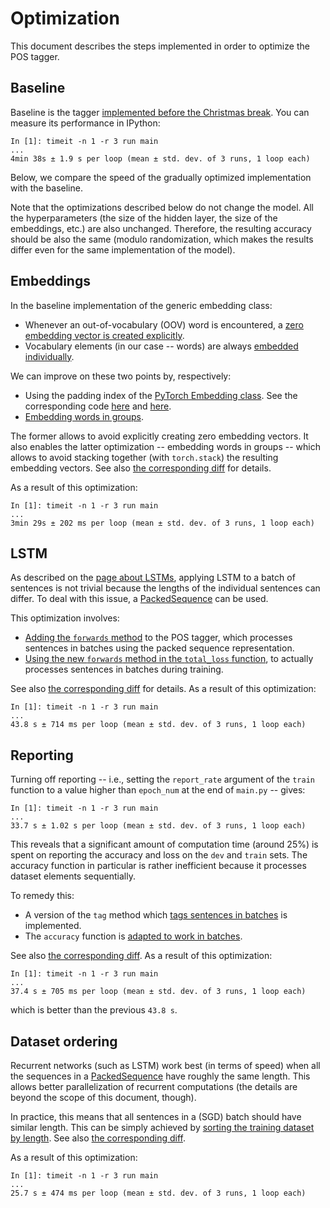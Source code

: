# Optimization

This document describes the steps implemented in order to optimize the POS
tagger.


## Baseline

Baseline is the tagger [implemented before the Christmas
break](https://github.com/kawu/hhu-dl-materials/tree/e1f252990fb01cd5e3a36d2b20b9f932aaccc625).
You can measure its performance in IPython:
```
In [1]: timeit -n 1 -r 3 run main
...
4min 38s ± 1.9 s per loop (mean ± std. dev. of 3 runs, 1 loop each)
```
Below, we compare the speed of the gradually optimized implementation with the
baseline.

<!---
You can get different numbers in absolute terms, of course, depending on the
machine you run the experiments on.
-->

Note that the optimizations described below do not change the model.  All the
hyperparameters (the size of the hidden layer, the size of the embeddings,
etc.) are also unchanged.  Therefore, the resulting accuracy should be also the
same (modulo randomization, which makes the results differ even for the same
implementation of the model).


## Embeddings

In the baseline implementation of the generic embedding class:
* Whenever an out-of-vocabulary (OOV) word is encountered, a [zero embedding vector
  is created explicitly](https://github.com/kawu/hhu-dl-materials/blob/e1f252990fb01cd5e3a36d2b20b9f932aaccc625/universal-pos-deps/neural/embedding.py#L61-L62).
* Vocabulary elements (in our case -- words) are always [embedded individually](https://github.com/kawu/hhu-dl-materials/blob/e1f252990fb01cd5e3a36d2b20b9f932aaccc625/universal-pos-deps/neural/embedding.py#L69-L72).

We can improve on these two points by, respectively:
* Using the padding index of the [PyTorch Embedding
  class](https://pytorch.org/docs/stable/nn.html#embedding).  See the corresponding code [here](https://github.com/kawu/hhu-dl-materials/blob/b5e57f73e0eb6ee58dd049a9e0f07ca0c477507e/universal-pos-deps/neural/embedding.py#L49-L60) and [here](https://github.com/kawu/hhu-dl-materials/blob/b5e57f73e0eb6ee58dd049a9e0f07ca0c477507e/universal-pos-deps/neural/embedding.py#L71-L73).
* [Embedding words in groups](https://github.com/kawu/hhu-dl-materials/blob/b5e57f73e0eb6ee58dd049a9e0f07ca0c477507e/universal-pos-deps/neural/embedding.py#L76-L84).

The former allows to avoid explicitly creating zero embedding vectors.  It also
enables the latter optimization -- embedding words in groups -- which allows to
avoid stacking together (with `torch.stack`) the resulting embedding vectors.
See also [the corresponding diff](https://github.com/kawu/hhu-dl-materials/commit/b5e57f73e0eb6ee58dd049a9e0f07ca0c477507e#diff-61ae524f1b0f2b45b8f89e7ff015956e) for details.

<!---
If we first create the embedding vectors and then stack them together, as in
the baseline implementation, the `backward` method of the `torch.stack`
function has to be used during backpropagation.  When we embed words in groups,
`torch.stack` is not used and, consequently, backpropagation is faster.
-->

<!---
If this is surprising, note that when several words are embedded together, we
first calculate the indices corresponding to the individual words, which does
not involve backpropagation because the indices are fixed, we only adapt the
corresponding embedding vectors during training.  Hence, the backward method of
the Embedding class also works ,,in a batch'', i.e., for the entire group of
words in parallel.
-->

As a result of this optimization:
```
In [1]: timeit -n 1 -r 3 run main
...
3min 29s ± 202 ms per loop (mean ± std. dev. of 3 runs, 1 loop each)
```

<!---
TODO: consider embedding for several sentences at the same time.
-->


## LSTM

As described on the [page about
LSTMs](https://github.com/kawu/hhu-dl-materials/blob/dev/high-api/lstm.md#dynamic-sequence-lengths),
applying LSTM to a batch of sentences is not trivial because the lengths of the
individual sentences can differ.  To deal with this issue, a
[PackedSequence](https://pytorch.org/docs/stable/nn.html?highlight=lstm#torch.nn.utils.rnn.PackedSequence)
can be used.

This optimization involves:
* [Adding the `forwards` method](https://github.com/kawu/hhu-dl-materials/blob/6351c5e1cd4333fa4bfb2f86c59616dd4cd58d64/universal-pos-deps/main.py#L73-L110) to the POS tagger, which processes sentences in
  batches using the packed sequence representation.
  <!--- 
  (of course, you could use a different name for this method)
  -->
* [Using the new `forwards` method in the `total_loss` function](https://github.com/kawu/hhu-dl-materials/blob/6351c5e1cd4333fa4bfb2f86c59616dd4cd58d64/universal-pos-deps/main.py#L178-L181), to actually
  processes sentences in batches during training.

See also [the corresponding diff](https://github.com/kawu/hhu-dl-materials/commit/6351c5e1cd4333fa4bfb2f86c59616dd4cd58d64#diff-39e3f0a6559bc7cfeea0212650b872f4) for details.
As a result of this optimization:
```
In [1]: timeit -n 1 -r 3 run main
...
43.8 s ± 714 ms per loop (mean ± std. dev. of 3 runs, 1 loop each)
```


## Reporting

Turning off reporting -- i.e., setting the `report_rate` argument of the
`train` function to a value higher than `epoch_num` at the end of `main.py` --
gives:
```
In [1]: timeit -n 1 -r 3 run main
...
33.7 s ± 1.02 s per loop (mean ± std. dev. of 3 runs, 1 loop each)
```
This reveals that a significant amount of computation time (around 25\%) is
spent on reporting the accuracy and loss on the `dev` and `train` sets.  The
accuracy function in particular is rather inefficient because it processes
dataset elements sequentially.

To remedy this:
* A version of the `tag` method which [tags sentences in batches](https://github.com/kawu/hhu-dl-materials/blob/1ee4a13ca7b75e95ba6af84e5b6950d54121de75/universal-pos-deps/main.py#L140-L168) is implemented.
* The `accuracy` function is [adapted to work in batches](https://github.com/kawu/hhu-dl-materials/blob/1ee4a13ca7b75e95ba6af84e5b6950d54121de75/universal-pos-deps/main.py#L171-L197).

See also [the corresponding
diff](https://github.com/kawu/hhu-dl-materials/commit/1ee4a13ca7b75e95ba6af84e5b6950d54121de75#diff-39e3f0a6559bc7cfeea0212650b872f4).
As a result of this optimization:
```
In [1]: timeit -n 1 -r 3 run main
...
37.4 s ± 705 ms per loop (mean ± std. dev. of 3 runs, 1 loop each)
```
which is better than the previous `43.8 s`.


## Dataset ordering

Recurrent networks (such as LSTM) work best (in terms of speed) when all the
sequences in a
[PackedSequence](https://pytorch.org/docs/stable/nn.html?highlight=lstm#torch.nn.utils.rnn.PackedSequence)
have roughly the same length.  This allows better parallelization of recurrent
computations (the details are beyond the scope of this document, though).

In practice, this means that all sentences in a (SGD) batch should have similar
length.  This can be simply achieved by [sorting the training dataset by
length](https://github.com/kawu/hhu-dl-materials/blob/3cd09d1e0e337051608ca90fb220a11a4f93738c/universal-pos-deps/data.py#L62-L65).
See also [the corresponding
diff](https://github.com/kawu/hhu-dl-materials/commit/3cd09d1e0e337051608ca90fb220a11a4f93738c).

As a result of this optimization:
```
In [1]: timeit -n 1 -r 3 run main
...
25.7 s ± 474 ms per loop (mean ± std. dev. of 3 runs, 1 loop each)
```
